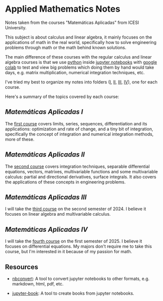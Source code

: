 # Applied Mathematics Notes

Notes taken from the courses "Matemáticas Aplicadas" from ICESI University.

This subject is about calculus and linear algebra, it mainly focuses on the applications of math in the real world, specifically how to solve engineering problems through math or the math behind known solutions.

The main difference of these courses with the regular calculus and linear algebra courses is that we use [python](https://www.python.org/) inside [jupyter notebooks](https://jupyter.org/) with [google colab](https://colab.research.google.com/) to test and view big problems which doing them by hand would take days, e.g. matrix multiplication, numerical integration techniques, etc.

I've tried my best to organize my notes into folders ([I](./I), [II](./II), [III](./III), [IV](./IV)), one for each course.

Here's a summary of the topics covered by each course:

## _Matemáticas Aplicadas I_
    
The [first course](./I) covers limits, series, sequences, differentiation and its applications: optimization and rate of change, and a tiny bit of integration, specifically the concept of integration and numerical integration methods, more of these.

## _Matemáticas Aplicadas II_

The [second course](./II) covers integration techniques, separable differential equations, vectors, matrixes, multivariable functions and some multivariable calculus: partial and directional derivatives, surface integrals. It also covers the applications of these concepts in engineering problems.

## _Matemáticas Aplicadas III_

I will take the [third course](./III) on the second semester of 2024. I believe it focuses on linear algebra and multivariable calculus.

## _Matemáticas Aplicadas IV_

I will take the [fourth course](./IV) on the first semester of 2025. I believe it focuses on differential equations. My majors don't require me to take this course, but I'm interested in it because of my passion for math.

## Resources

- [nbconvert](https://nbconvert.readthedocs.io/en/latest/): A tool to convert jupyter notebooks to other formats, e.g. markdown, html, pdf, etc.

- [jupyter-book](https://jupyterbook.org/intro.html): A tool to create books from jupyter notebooks.
